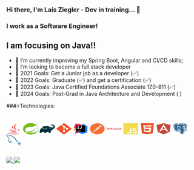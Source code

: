 ### Hi there, I'm Laís Ziegler - Dev in training... 👋
### I work as a Software Engineer!


## I am focusing on Java!!

- 🔭 I’m currently improving my Spring Boot, Angular and CI/CD skills;
- 🧠 I’m looking to become a full stack developer
- 🥅 2021 Goals: Get a Junior job as a developer (✅)
- 🥅 2022 Goals: Graduate (✅) and get a certification (✅)
- 🥅 2023 Goals: Java Certified Foundations Associate 1Z0-811 (✅)
- 🥅 2024 Goals: Post-Grad in Java Architecture and Development (  )


###⚡Technologies:
<div style="display: inline_block"><br>
  <img align="center" alt="laiszig's GitHub" height="30" width="40" src="https://raw.githubusercontent.com/devicons/devicon/master/icons/java/java-plain.svg">
  <img align="center" alt="laiszig's GitHub" height="30" width="40" src="https://github.com/devicons/devicon/blob/master/icons/spring/spring-original.svg">
  <img align="center" alt="laiszig's GitHub" height="30" width="40" src="https://github.com/devicons/devicon/blob/master/icons/gradle/gradle-original.svg">
  <img align="center" alt="laiszig's GitHub" height="30" width="40" src="https://github.com/devicons/devicon/blob/master/icons/git/git-original.svg">
  <img align="center" alt="laiszig's GitHub" height="30" width="40" src="https://github.com/devicons/devicon/blob/master/icons/intellij/intellij-original.svg">
  <img align="center" alt="laiszig's GitHub" height="30" width="40" src="https://github.com/devicons/devicon/blob/master/icons/postman/postman-original.svg">
  <img align="center" alt="laiszig's GitHu" height="30" width="40" src="https://github.com/devicons/devicon/blob/master/icons/oracle/oracle-original.svg">
  <img align="center" alt="laiszig's GitHub" height="30" width="40" src="https://raw.githubusercontent.com/devicons/devicon/master/icons/javascript/javascript-plain.svg">
  <img align="center" alt="laiszig's GitHub" height="30" width="40" src="https://raw.githubusercontent.com/devicons/devicon/master/icons/html5/html5-original.svg">
  <img align="center" alt="laiszig's GitHub" height="30" width="40" src="https://github.com/devicons/devicon/blob/master/icons/angularjs/angularjs-plain.svg">
  <img align="center" alt="laiszig's GitHub" height="30" width="40" src="https://github.com/devicons/devicon/blob/master/icons/postgresql/postgresql-plain.svg">
  <img align="center" alt="laiszig's GitHub" height="30" width="40" src="https://github.com/devicons/devicon/blob/master/icons/mysql/mysql-original.svg">
  

</div>

##

<div>
  <a href="https://github.com/laiszig">
  <img height="151em" src="https://github-readme-stats.vercel.app/api?username=laiszig&show_icons=true&theme=blue-green&include_all_commits=true&count_private=true"/>
  <img height="151em" src="https://github-readme-stats.vercel.app/api/top-langs/?username=laiszig&theme=blue-green&layout=compact&langs_count=20"/>   
</div>

[linkedin]: https://www.linkedin.com/in/lais-ziegler-4a4880101/
